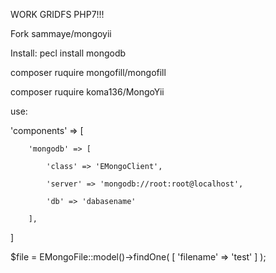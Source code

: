 
WORK GRIDFS PHP7!!!

Fork sammaye/mongoyii

Install: 
pecl install mongodb 

composer ruquire mongofill/mongofill 

composer ruquire koma136/MongoYii


use:

'components' => [

        'mongodb' => [

            'class' => 'EMongoClient',

            'server' => 'mongodb://root:root@localhost',

            'db' => 'dabasename'

        ],

]        

$file = EMongoFile::model()->findOne(
                [
                    'filename' => 'test'
                ]
            );
